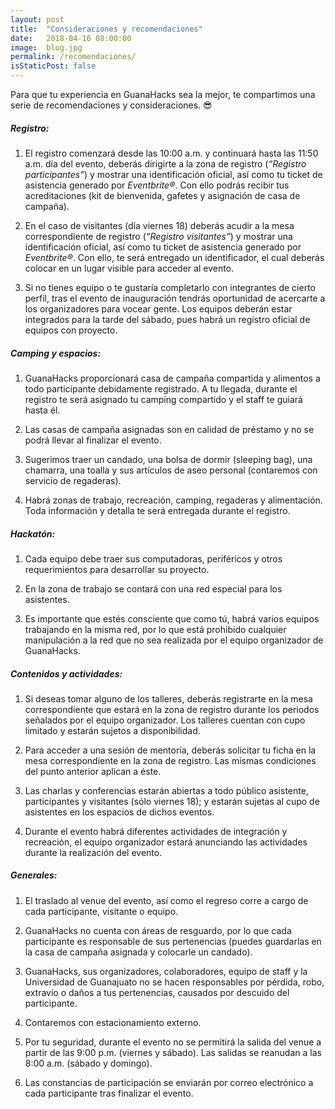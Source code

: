 ```yaml
---
layout: post
title:  "Consideraciones y recomendaciones"
date:   2018-04-16 08:00:00
image:  blog.jpg
permalink: /recomendaciones/
isStaticPost: false
---
```


Para que tu experiencia en GuanaHacks sea la mejor, te compartimos una serie de recomendaciones y consideraciones. 😎

##### Registro:

1. El registro comenzará desde las 10:00 a.m. y continuará hasta las 11:50 a.m. día del evento, deberás dirigirte a la zona de registro (*“Registro participantes”*) y mostrar una identificación oficial, así como tu ticket de asistencia generado por *Eventbrite®*. Con ello podrás recibir tus acreditaciones (kit de bienvenida, gafetes y asignación de casa de campaña).

2. En el caso de visitantes (día viernes 18) deberás acudir a la mesa correspondiente de registro (*“Registro visitantes”*) y mostrar una identificación oficial, así como tu ticket de asistencia generado por *Eventbrite®*. Con ello, te será entregado un identificador, el cual deberás colocar en un lugar visible para acceder al evento.

3. Si no tienes equipo o te gustaría completarlo con integrantes de cierto perfil, tras el evento de inauguración tendrás oportunidad de acercarte a los organizadores para vocear gente. Los equipos deberán estar integrados para la tarde del sábado, pues habrá un registro oficial de equipos con proyecto.

##### Camping y espacios:

1. GuanaHacks proporcionará casa de campaña compartida y alimentos a todo participante debidamente registrado. A tu llegada, durante el registro te será asignado tu camping compartido y el staff te guiará hasta él.

2. Las casas de campaña asignadas son en calidad de préstamo y no se podrá llevar al finalizar el evento.

3. Sugerimos traer un candado, una bolsa de dormir (sleeping bag), una chamarra, una toalla y sus artículos de aseo personal (contaremos con servicio de regaderas).

4. Habrá zonas de trabajo, recreación, camping, regaderas y alimentación. Toda información y detalla te será entregada durante el registro.

##### Hackatón:

1. Cada equipo debe traer sus computadoras, periféricos y otros requerimientos para desarrollar su proyecto.

2. En la zona de trabajo se contará con una red especial para los asistentes.

3. Es importante que estés consciente que como tú, habrá varios equipos trabajando en la misma red, por lo que está prohibido cualquier manipulación a la red que no sea realizada por el equipo organizador de GuanaHacks.

##### Contenidos y actividades:

1. Si deseas tomar alguno de los talleres, deberás registrarte en la mesa correspondiente que estará en la zona de registro durante los periodos señalados por el equipo organizador. Los talleres cuentan con cupo limitado y estarán sujetos a disponibilidad.

2. Para acceder a una sesión de mentoría, deberás solicitar tu ficha en la mesa correspondiente en la zona de registro. Las mismas condiciones del punto anterior aplican a éste.

3. Las charlas y conferencias estarán abiertas a todo público asistente, participantes y visitantes (sólo viernes 18); y estarán sujetas al cupo de asistentes en los espacios de dichos eventos.

4. Durante el evento habrá diferentes actividades de integración y recreación, el equipo organizador estará anunciando las actividades durante la realización del evento.

##### Generales:

1. El traslado al venue del evento, así como el regreso corre a cargo de cada participante, visitante o equipo.

2. GuanaHacks no cuenta con áreas de resguardo, por lo que cada participante es responsable de sus pertenencias (puedes guardarlas en la casa de campaña asignada y colocarle un candado).

3. GuanaHacks, sus organizadores, colaboradores, equipo de staff y la Universidad de Guanajuato no se hacen responsables por pérdida, robo, extravío o daños a tus pertenencias, causados por descuido del participante.

4. Contaremos con estacionamiento externo.

5. Por tu seguridad, durante el evento no se permitirá la salida del venue a partir de las 9:00 p.m. (viernes y sábado). Las salidas se reanudan a las 8:00 a.m. (sábado y domingo).

6. Las constancias de participación se enviarán por correo electrónico a cada participante tras finalizar el evento.

